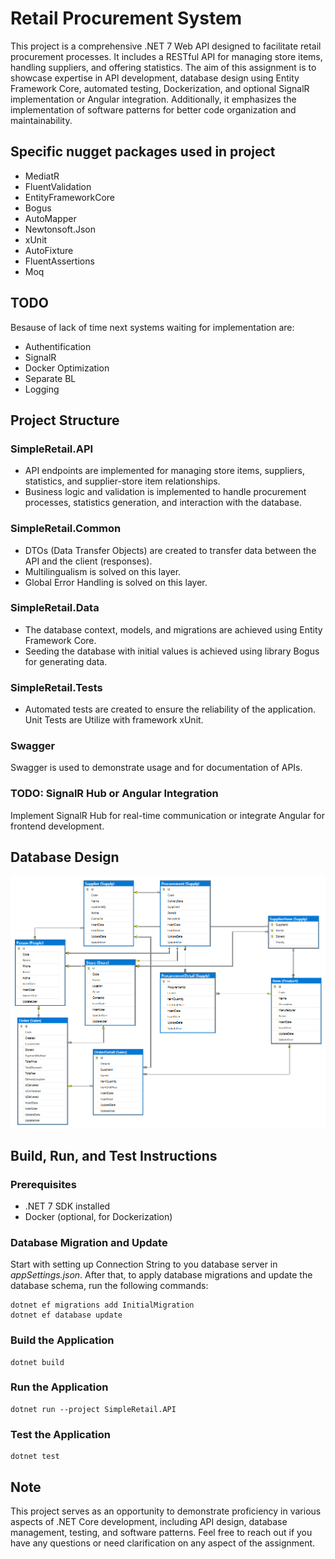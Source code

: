 # Retail Procurement System

This project is a comprehensive .NET 7 Web API designed to facilitate retail procurement processes. 
It includes a RESTful API for managing store items, handling suppliers, and offering statistics. 
The aim of this assignment is to showcase expertise in API development, database design using Entity Framework Core, automated testing, Dockerization, and optional SignalR implementation or Angular integration. 
Additionally, it emphasizes the implementation of software patterns for better code organization and maintainability.

## Specific nugget packages used in project
- MediatR
- FluentValidation
- EntityFrameworkCore
- Bogus
- AutoMapper
- Newtonsoft.Json
- xUnit
- AutoFixture
- FluentAssertions
- Moq

## TODO
Besause of lack of time next systems waiting for implementation are:
- Authentification
- SignalR
- Docker Optimization
- Separate BL
- Logging

## Project Structure

### SimpleRetail.API
- API endpoints are implemented for managing store items, suppliers, statistics, and supplier-store item relationships.
- Business logic and validation is implemented to handle procurement processes, statistics generation, and interaction with the database.

### SimpleRetail.Common
- DTOs (Data Transfer Objects) are created to transfer data between the API and the client (responses).
- Multilingualism is solved on this layer.
- Global Error Handling is solved on this layer.

### SimpleRetail.Data
- The database context, models, and migrations are achieved using Entity Framework Core.
- Seeding the database with initial values is achieved using library Bogus for generating data.

### SimpleRetail.Tests
- Automated tests are created to ensure the reliability of the application. Unit Tests are Utilize with framework xUnit.

### Swagger
Swagger is used to demonstrate usage and for documentation of APIs.

### TODO: SignalR Hub or Angular Integration
Implement SignalR Hub for real-time communication or integrate Angular for frontend development.


## Database Design

![image info](./images/SimpleRetail_ER_diagram.png)


## Build, Run, and Test Instructions

### Prerequisites
- .NET 7 SDK installed
- Docker (optional, for Dockerization)

### Database Migration and Update
Start with setting up Connection String to you database server in <em>appSettings.json</em>.
After that, to apply database migrations and update the database schema, run the following commands:
```
dotnet ef migrations add InitialMigration
dotnet ef database update
```

### Build the Application
```
dotnet build
```

### Run the Application
```
dotnet run --project SimpleRetail.API
```

### Test the Application
```
dotnet test
```


## Note
This project serves as an opportunity to demonstrate proficiency in various aspects of .NET Core development, including API design, database management, testing, and software patterns.
Feel free to reach out if you have any questions or need clarification on any aspect of the assignment.